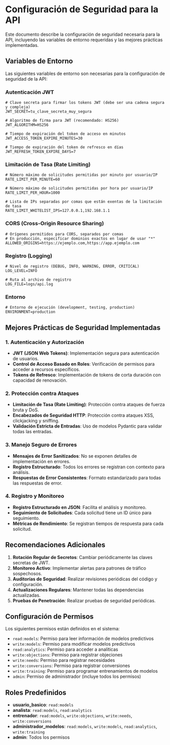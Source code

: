 # Configuración de Seguridad para la API

Este documento describe la configuración de seguridad necesaria para la API, incluyendo las variables de entorno requeridas y las mejores prácticas implementadas.

## Variables de Entorno

Las siguientes variables de entorno son necesarias para la configuración de seguridad de la API:

### Autenticación JWT

```
# Clave secreta para firmar los tokens JWT (debe ser una cadena segura y compleja)
JWT_SECRET=tu_clave_secreta_muy_segura

# Algoritmo de firma para JWT (recomendado: HS256)
JWT_ALGORITHM=HS256

# Tiempo de expiración del token de acceso en minutos
JWT_ACCESS_TOKEN_EXPIRE_MINUTES=30

# Tiempo de expiración del token de refresco en días
JWT_REFRESH_TOKEN_EXPIRE_DAYS=7
```

### Limitación de Tasa (Rate Limiting)

```
# Número máximo de solicitudes permitidas por minuto por usuario/IP
RATE_LIMIT_PER_MINUTE=60

# Número máximo de solicitudes permitidas por hora por usuario/IP
RATE_LIMIT_PER_HOUR=1000

# Lista de IPs separadas por comas que están exentas de la limitación de tasa
RATE_LIMIT_WHITELIST_IPS=127.0.0.1,192.168.1.1
```

### CORS (Cross-Origin Resource Sharing)

```
# Orígenes permitidos para CORS, separados por comas
# En producción, especificar dominios exactos en lugar de usar "*"
ALLOWED_ORIGINS=https://ejemplo.com,https://app.ejemplo.com
```

### Registro (Logging)

```
# Nivel de registro (DEBUG, INFO, WARNING, ERROR, CRITICAL)
LOG_LEVEL=INFO

# Ruta al archivo de registro
LOG_FILE=logs/api.log
```

### Entorno

```
# Entorno de ejecución (development, testing, production)
ENVIRONMENT=production
```

## Mejores Prácticas de Seguridad Implementadas

### 1. Autenticación y Autorización

- **JWT (JSON Web Tokens)**: Implementación segura para autenticación de usuarios.
- **Control de Acceso Basado en Roles**: Verificación de permisos para acceder a recursos específicos.
- **Tokens de Refresco**: Implementación de tokens de corta duración con capacidad de renovación.

### 2. Protección contra Ataques

- **Limitación de Tasa (Rate Limiting)**: Protección contra ataques de fuerza bruta y DoS.
- **Encabezados de Seguridad HTTP**: Protección contra ataques XSS, clickjacking y sniffing.
- **Validación Estricta de Entradas**: Uso de modelos Pydantic para validar todas las entradas.

### 3. Manejo Seguro de Errores

- **Mensajes de Error Sanitizados**: No se exponen detalles de implementación en errores.
- **Registro Estructurado**: Todos los errores se registran con contexto para análisis.
- **Respuestas de Error Consistentes**: Formato estandarizado para todas las respuestas de error.

### 4. Registro y Monitoreo

- **Registro Estructurado en JSON**: Facilita el análisis y monitoreo.
- **Seguimiento de Solicitudes**: Cada solicitud tiene un ID único para seguimiento.
- **Métricas de Rendimiento**: Se registran tiempos de respuesta para cada solicitud.

## Recomendaciones Adicionales

1. **Rotación Regular de Secretos**: Cambiar periódicamente las claves secretas de JWT.
2. **Monitoreo Activo**: Implementar alertas para patrones de tráfico sospechosos.
3. **Auditorías de Seguridad**: Realizar revisiones periódicas del código y configuración.
4. **Actualizaciones Regulares**: Mantener todas las dependencias actualizadas.
5. **Pruebas de Penetración**: Realizar pruebas de seguridad periódicas.

## Configuración de Permisos

Los siguientes permisos están definidos en el sistema:

- `read:models`: Permiso para leer información de modelos predictivos
- `write:models`: Permiso para modificar modelos predictivos
- `read:analytics`: Permiso para acceder a analíticas
- `write:objections`: Permiso para registrar objeciones
- `write:needs`: Permiso para registrar necesidades
- `write:conversions`: Permiso para registrar conversiones
- `write:training`: Permiso para programar entrenamientos de modelos
- `admin`: Permiso de administrador (incluye todos los permisos)

## Roles Predefinidos

- **usuario_basico**: `read:models`
- **analista**: `read:models`, `read:analytics`
- **entrenador**: `read:models`, `write:objections`, `write:needs`, `write:conversions`
- **administrador_modelos**: `read:models`, `write:models`, `read:analytics`, `write:training`
- **admin**: Todos los permisos
